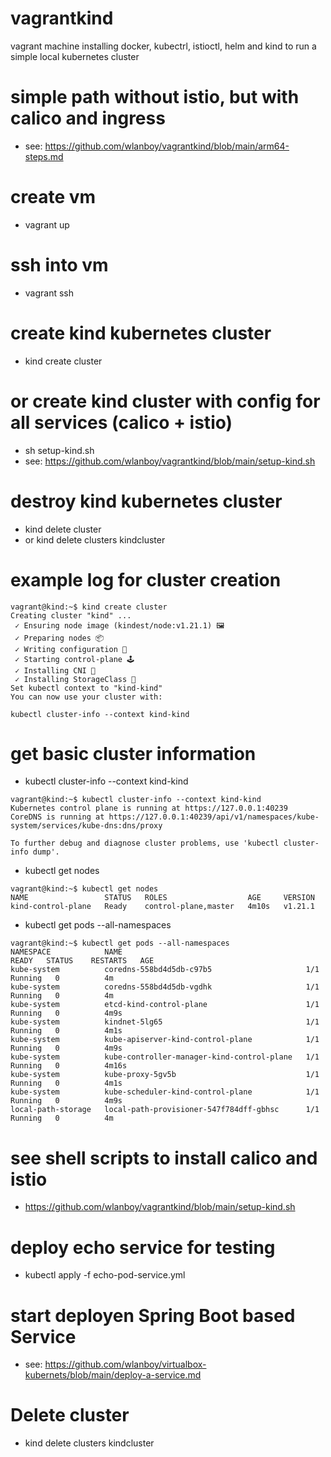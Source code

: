 # vagrantkind
vagrant machine installing docker, kubectrl, istioctl, helm and kind to run a simple local kubernetes cluster

# simple path without istio, but with calico and ingress
* see: https://github.com/wlanboy/vagrantkind/blob/main/arm64-steps.md

# create vm
* vagrant up

# ssh into vm
* vagrant ssh

# create kind kubernetes cluster
* kind create cluster

# or create kind cluster with config for all services (calico + istio)
* sh setup-kind.sh
* see: https://github.com/wlanboy/vagrantkind/blob/main/setup-kind.sh

# destroy kind kubernetes cluster
* kind delete cluster
* or kind delete clusters kindcluster

# example log for cluster creation
```
vagrant@kind:~$ kind create cluster
Creating cluster "kind" ...
 ✓ Ensuring node image (kindest/node:v1.21.1) 🖼
 ✓ Preparing nodes 📦
 ✓ Writing configuration 📜
 ✓ Starting control-plane 🕹️
 ✓ Installing CNI 🔌
 ✓ Installing StorageClass 💾
Set kubectl context to "kind-kind"
You can now use your cluster with:

kubectl cluster-info --context kind-kind
```

# get basic cluster information
* kubectl cluster-info --context kind-kind
```
vagrant@kind:~$ kubectl cluster-info --context kind-kind
Kubernetes control plane is running at https://127.0.0.1:40239
CoreDNS is running at https://127.0.0.1:40239/api/v1/namespaces/kube-system/services/kube-dns:dns/proxy

To further debug and diagnose cluster problems, use 'kubectl cluster-info dump'.
```
* kubectl get nodes
```
vagrant@kind:~$ kubectl get nodes
NAME                 STATUS   ROLES                  AGE     VERSION
kind-control-plane   Ready    control-plane,master   4m10s   v1.21.1
```
* kubectl get pods --all-namespaces
```
vagrant@kind:~$ kubectl get pods --all-namespaces
NAMESPACE            NAME                                         READY   STATUS    RESTARTS   AGE
kube-system          coredns-558bd4d5db-c97b5                     1/1     Running   0          4m
kube-system          coredns-558bd4d5db-vgdhk                     1/1     Running   0          4m
kube-system          etcd-kind-control-plane                      1/1     Running   0          4m9s
kube-system          kindnet-5lg65                                1/1     Running   0          4m1s
kube-system          kube-apiserver-kind-control-plane            1/1     Running   0          4m9s
kube-system          kube-controller-manager-kind-control-plane   1/1     Running   0          4m16s
kube-system          kube-proxy-5gv5b                             1/1     Running   0          4m1s
kube-system          kube-scheduler-kind-control-plane            1/1     Running   0          4m9s
local-path-storage   local-path-provisioner-547f784dff-gbhsc      1/1     Running   0          4m
```
# see shell scripts to install calico and istio
- https://github.com/wlanboy/vagrantkind/blob/main/setup-kind.sh

# deploy echo service for testing
* kubectl apply -f echo-pod-service.yml

# start deployen Spring Boot based Service
* see: https://github.com/wlanboy/virtualbox-kubernets/blob/main/deploy-a-service.md

# Delete cluster
* kind delete clusters kindcluster
